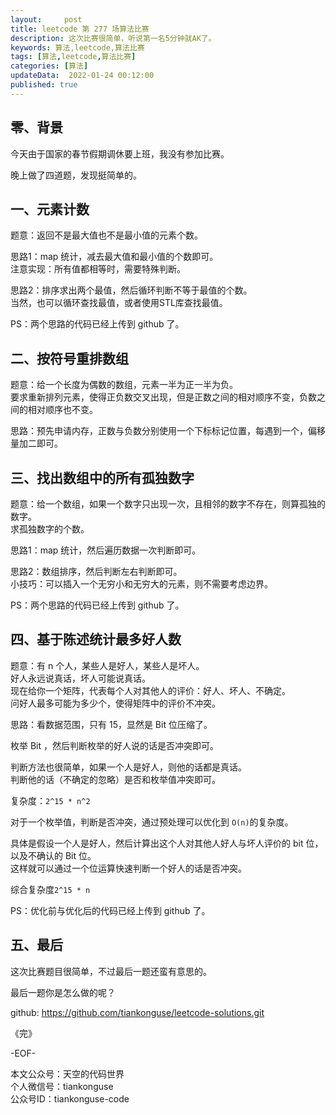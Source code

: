 ```yaml
---   
layout:     post  
title: leetcode 第 277 场算法比赛  
description: 这次比赛很简单，听说第一名5分钟就AK了。       
keywords: 算法,leetcode,算法比赛  
tags: [算法,leetcode,算法比赛]    
categories: [算法]  
updateData:  2022-01-24 00:12:00  
published: true  
---  
```



## 零、背景  

今天由于国家的春节假期调休要上班，我没有参加比赛。  


晚上做了四道题，发现挺简单的。  



## 一、元素计数  


题意：返回不是最大值也不是最小值的元素个数。  


思路1：map 统计，减去最大值和最小值的个数即可。  
注意实现：所有值都相等时，需要特殊判断。  



思路2：排序求出两个最值，然后循环判断不等于最值的个数。  
当然，也可以循环查找最值，或者使用STL库查找最值。  


PS：两个思路的代码已经上传到 github 了。  



## 二、按符号重排数组  

题意：给一个长度为偶数的数组，元素一半为正一半为负。  
要求重新排列元素，使得正负数交叉出现，但是正数之间的相对顺序不变，负数之间的相对顺序也不变。  


思路：预先申请内存，正数与负数分别使用一个下标标记位置，每遇到一个，偏移量加二即可。  


## 三、找出数组中的所有孤独数字  


题意：给一个数组，如果一个数字只出现一次，且相邻的数字不存在，则算孤独的数字。  
求孤独数字的个数。  


思路1：map 统计，然后遍历数据一次判断即可。  


思路2：数组排序，然后判断左右判断即可。  
小技巧：可以插入一个无穷小和无穷大的元素，则不需要考虑边界。  


PS：两个思路的代码已经上传到 github 了。 



## 四、基于陈述统计最多好人数  


题意：有 n 个人，某些人是好人，某些人是坏人。  
好人永远说真话，坏人可能说真话。  
现在给你一个矩阵，代表每个人对其他人的评价：好人、坏人、不确定。  
问好人最多可能为多少个，使得矩阵中的评价不冲突。  


思路：看数据范围，只有 15，显然是 Bit 位压缩了。  


枚举 Bit ，然后判断枚举的好人说的话是否冲突即可。  


判断方法也很简单，如果一个人是好人，则他的话都是真话。  
判断他的话（不确定的忽略）是否和枚举值冲突即可。  


复杂度：`2^15 * n^2`  


对于一个枚举值，判断是否冲突，通过预处理可以优化到 `O(n)`的复杂度。  


具体是假设一个人是好人，然后计算出这个人对其他人好人与坏人评价的 bit 位，以及不确认的 Bit 位。  
这样就可以通过一个位运算快速判断一个好人的话是否冲突。  


综合复杂度`2^15 * n`  


PS：优化前与优化后的代码已经上传到 github 了。 



## 五、最后


这次比赛题目很简单，不过最后一题还蛮有意思的。  


最后一题你是怎么做的呢？  


github: https://github.com/tiankonguse/leetcode-solutions.git  




《完》  


-EOF-  



本文公众号：天空的代码世界  
个人微信号：tiankonguse  
公众号ID：tiankonguse-code  
  

